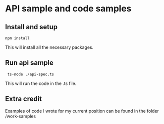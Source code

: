 # API sample and code samples

## Install and setup
`npm install`

This will install all the necessary packages.

## Run api sample
` ts-node ./api-spec.ts`

This will run the code in the .ts file.

## Extra credit
Examples of code I wrote for my current position can be found in the folder /work-samples
